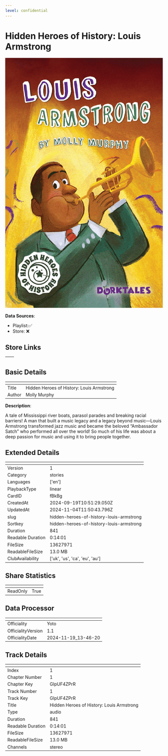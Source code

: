 ```yaml
---
level: confidential
---
```

# Hidden Heroes of History: Louis Armstrong

![card_[fBkBg].png](../../img/cards/card_[fBkBg].png)

**Data Sources**: 

- Playlist:✅
- Store: ❌


## Store Links

| <!-- --> | <!-- --> |
| - | - |


## Basic Details

| <!-- --> | <!-- --> |
| - | - |
| Title | Hidden Heroes of History: Louis Armstrong |
| Author | Molly Murphy |

**Description**:

A tale of Mississippi river boats, parasol parades and breaking racial barriers! A man that built a music legacy and a legacy beyond music—Louis Armstrong transformed jazz music and became the beloved “Ambassador Satch” who performed all over the world! So much of his life was about a deep passion for music and using it to bring people together.


## Extended Details

| <!-- --> | <!-- --> |
| - | - |
| Version | 1 |
| Category | stories |
| Languages | ['en'] |
| PlaybackType | linear |
| CardID | fBkBg |
| CreatedAt | 2024-09-19T10:51:29.050Z |
| UpdatedAt | 2024-11-04T11:50:43.796Z |
| slug | hidden-heroes-of-history-louis-armstrong |
| Sortkey | hidden-heroes-of-history-louis-armstrong |
| Duration | 841 |
| Readable Duration | 0:14:01 |
| FileSize | 13627971 |
| ReadableFileSize | 13.0 MB |
| ClubAvailability | ['uk', 'us', 'ca', 'eu', 'au'] |


## Share Statistics

| <!-- --> | <!-- --> |
| - | - |
| ReadOnly | True |


## Data Processor

| <!-- --> | <!-- --> |
| - | - |
| Officiality | Yoto
| OfficialityVersion | 1.1
| OfficialityDate | 2024-11-19_13-46-20


## Track Details

| <!-- --> | <!-- --> |
| - | - |
| Index | 1 |
| Chapter Number | 1 |
| Chapter Key | GIpUF4ZPrR |
| Track Number | 1 |
| Track Key | GIpUF4ZPrR |
| Title | Hidden Heroes of History: Louis Armstrong |
| Type | audio |
| Duration | 841 |
| Readable Duration | 0:14:01 |
| FileSize | 13627971 |
| ReadableFileSize | 13.0 MB |
| Channels | stereo |

